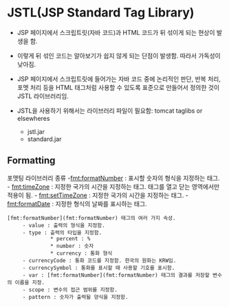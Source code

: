 # JSTL(JSP Standard Tag Library)

- JSP 페이지에서 스크립트릿(자바 코드)과 HTML 코드가
  뒤 섞이게 되는 현상이 발생을 함.
- 이렇게 뒤 섞인 코드는 알아보기가 쉽지 않게 되는 단점이 발생함.
  따라서 가독성이 낮아짐.
- JSP 페이지에서 스크립트릿에 들어가는 자바 코드 중에 논리적인
  판단, 반복 처리, 포멧 처리 등을 HTML 태그처럼 사용할 수
  있도록 표준으로 만들어서 정의한 것이 JSTL 라이브러리임.
- JSTL을 사용하기 위해서는 라이브러리 파일이 필요함: tomcat taglibs or elsewheres

  <!-- 
  	jstl 라이브러리 다운로드

  	https://archive.apache.org/dist/jakarta/taglibs/standard/binaries/
  	v1.1.0 in class
   -->

  * jstl.jar
  * standard.jar

## Formatting

포맷팅 라이브러리 종류
        -[fmt:formatNumber](fmt:formatNumber) : 표시할 숫자의 형식을 지정하는 태그.
        - [fmt:timeZone](fmt:timeZone) : 지정한 국가의 시간을 지정하는 태그.
                           태그를 열고 닫는 영역에서만 적용이 됨.
        - [fmt:setTimeZone](fmt:setTimeZone) : 지정한 국가의 시간을 지정하는 태그.
        - [fmt:formatDate](fmt:formatDate) : 지정한 형식의 날짜를 표시하는 태그.

    [fmt:formatNumber](fmt:formatNumber) 태그의 여러 가지 속성.
         - value : 출력의 형식을 지정함.
         - type : 츨력의 타입을 지정함.
                  * percent : %
                  * number : 숫자
                  * currency : 통화 형식
         - currencyCode : 통화 코드를 지정함. 한국의 원화는 KRW임.
         - currencySymbol : 통화를 표시할 때 사용할 기호를 표시함.
         - var : [fmt:formatNumber](fmt:formatNumber) 태그의 결과를 저장할 변수의 이름을 지정.
         - scope : 변수의 접근 범위를 지정함.
         - pattern : 숫자가 출력될 양식을 지정함.
